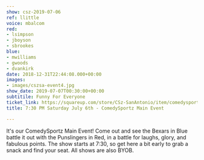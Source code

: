 ```yaml
---
show: csz-2019-07-06
ref: llittle
voice: mbalcom
red:
- lsimpson
- jboyson
- sbrookes
blue:
- mwilliams
- gwoods
- dvankirk
date: 2018-12-31T22:44:08.000+00:00
images:
- images/cszsa-event4.jpg
show_date: 2019-07-07T00:30:00+00:00
subtitile: Funny For Everyone
ticket_link: https://squareup.com/store/CSz-SanAntonio/item/comedysportz-saturday-july
title: 7:30 PM Saturday July 6th - ComedySportz Main Event

---
```

It's our ComedySportz Main Event! Come out and see the Bexars in Blue battle it out with the Punslingers in Red, in a battle for laughs, glory, and fabulous points. The show starts at 7:30, so get here a bit early to grab a snack and find your seat. All shows are also BYOB.